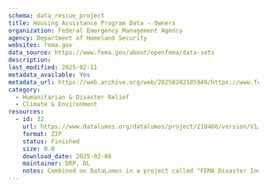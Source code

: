 ```yaml
---
schema: data_rescue_project 
title: Housing Assistance Program Data - Owners
organization: Federal Emergency Management Agency
agency: Department of Homeland Security
websites: fema.gov
data_source: https://www.fema.gov/about/openfema/data-sets
description: 
last_modified: 2025-02-11
metadata_available: Yes
metadata_url: https://web.archive.org/web/20250202105949/https://www.fema.gov/openfema-data-page/housing-assistance-program-data-owners-v2
category:
  - Humanitarian & Disaster Relief 
  - Climate & Environment 
resources:
  - id: 32
    url: https://www.datalumos.org/datalumos/project/218466/version/V1/view
    format: ZIP
    status: Finished
    size: 0.0
    download_date: 2025-02-08
    maintainer: DRP, DL
    notes: Combined on DataLumos in a project called "FEMA Disaster Individual Assistance", mirroring grouping on OpenFEMA page
---
```


